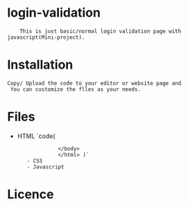 # login-validation
        This is just basic/normal login validation page with javascript(Mini-project).
# Installation
    Copy/ Upload the code to your editor or website page and 
     You can customize the flles as your needs.
        

# Files

 - HTML
         `code( <!DOCTYPE html>
                    <html lang="en">
                    <head>
                        <meta charset="UTF-8">
                        <meta http-equiv="X-UA-Compatible" content="IE=edge">
                        <meta name="viewport" content="width=device-width, initial-scale=1.0">
                        <title>Document</title>
                    </head>
                    <body>

                    </body>
                    </html> )`
          - CSS
          - Javascript
          

# Licence
